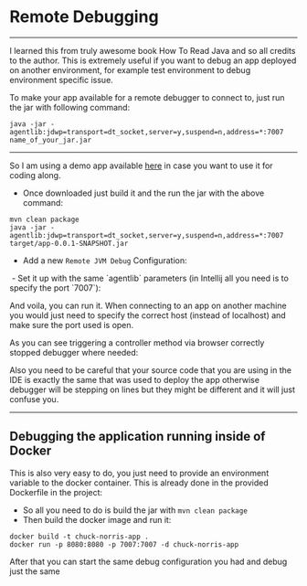 # Remote Debugging

---

I learned this from truly awesome book How To Read Java and so all credits to the author. 
This is extremely useful if you want to debug an app deployed on another environment, for example test environment 
to debug environment specific issue.

To make your app available for a remote debugger to connect to, just run the jar with following command:

`java -jar -agentlib:jdwp=transport=dt_socket,server=y,suspend=n,address=*:7007 name_of_your_jar.jar`

---

So I am using a demo app available [here](https://github.com/asgarov1/chuckNorrisJokesApp) in case you want 
to use it for coding along. 
- Once downloaded just build it and the run the jar with the above command:
```
mvn clean package
java -jar -agentlib:jdwp=transport=dt_socket,server=y,suspend=n,address=*:7007 target/app-0.0.1-SNAPSHOT.jar
```
- Add a new `Remote JVM Debug` Configuration:
<img src="https://javamondays.com/wp-content/uploads/2022/04/image-1.png" alt="" class="wp-image-1035"/>
- Set it up with the same `agentlib` parameters (in Intellij all you need is to specify the port `7007`):
<img src="https://javamondays.com/wp-content/uploads/2022/04/image-2-1024x544.png" alt="" class="wp-image-1036"/>

And voila, you can run it. When connecting to an app on another machine you would just need to specify the correct host 
(instead of localhost) and make sure the port used is open.

As you can see triggering a controller method via browser correctly stopped debugger where needed:
<img src="https://javamondays.com/wp-content/uploads/2022/04/image-4-1024x607.png" alt="" class="wp-image-1038"/>

Also you need to be careful that your source code that you are using in the IDE is exactly the same 
that was used to deploy the app otherwise debugger will be stepping on lines but they might be different 
and it will just confuse you.

---

## Debugging the application running inside of Docker

This is also very easy to do, you just need to provide an environment variable to the docker container. 
This is already done in the provided Dockerfile in the project:
<img src="https://javamondays.com/wp-content/uploads/2022/04/image-14-1024x204.png" alt="" class="wp-image-1064"/>

 - So all you need to do is build the jar with `mvn clean package`
 - Then build the docker image and run it:
```
docker build -t chuck-norris-app .
docker run -p 8080:8080 -p 7007:7007 -d chuck-norris-app
```

After that you can start the same debug configuration you had and debug just the same
